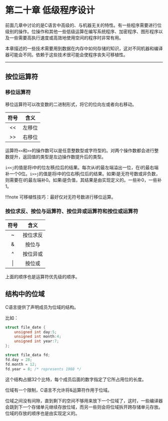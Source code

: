 # 第二十章 低级程序设计

前面几章中讨论的是C语言中高级的、与机器无关的特性。有一些程序需要进行位级别的操作。位操作和其他一些低级运算在编写系统程序、加密程序、图形程序以及一些需要高执行速度或高效地使用空间的程序时非常有用。

本章描述的一些技术需要用到数据在内存中如何存储的知识，这对不同机器和编译器可能会不同。依赖于这些技术很可能会使程序丧失可移植性。

---

## 按位运算符

### 移位运算符

移位运算符可以改变数的二进制形式，将它的位向左或者向右移动。

|符号|含义|
|:-:|:-:|
|<<|左移位|
|>>|右移位|

运算符`<<`和`>>`的操作数可以是任意整数型或字符型的。对两个操作数都会进行整数提升，返回值的类型是左边操作数提升后的类型。

`i<<j`的值是将i中的位左移j位后的结果。每次从i的最左端溢出一位，在i的最右端补一个0位。`i>>j`的值是将i中的位右移j位后的结果。如果i是无符号数或非负数，则需要在i的最左端补0。如果i是负值，其结果是由实现定义的。一些补0，一些补1。

!!!note
    可移植性技巧：最好仅对无符号数进行移位运算。

### 按位求反、按位与运算符、按位异或运算符和按位或运算符

|符号|含义|
|:-:|:-:|
|~|按位求反|
|&|按位与|
|^|按位异或|
|\||按位或|

上面的顺序也是运算符优先级的顺序。

## 结构中的位域

C语言提供了声明成员为位域的结构。

比如：

```c
struct file_date {
    unsigned int day:5;
    unsigned int month:4;
    unsigned int year:7;
};

struct file_data fd;
fd.day = 28;
fd.month = 12;
fd.year = 8; /* represents 1988 */
```

这个结构占据32个比特，每个成员后面的数字指定了它所占用位的长度。

位域有一个限制，C语言不允许将&运算符作用于位域。

位域之间没有间隙，直到剩下的空间不够用来放下一个位域了，这时，一些编译器会跳到下一个存储单元继续存放位域，而另一些则会将位域拆开跨存储单元存放。位域的存放的顺序也是由实现定义的。